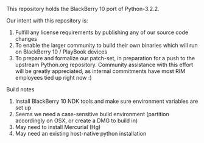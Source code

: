 This repository holds the BlackBerry 10 port of Python-3.2.2.

Our intent with this repository is:
  1. Fulfill any license requirements by publishing any of our source code changes
  2. To enable the larger community to build their own binaries which will run on BlackBerry 10 / PlayBook devices
  3. To prepare and formalize our patch-set, in preparation for a push to the upstream Python.org repository.  Community assistance with this effort will be greatly appreciated, as internal commitments have most RIM employees tied up right now :)

Build notes
  1. Install BlackBerry 10 NDK tools and make sure environment variables are set up
  2. Seems we need a case-sensitive build environment (partition accordingly on OSX, or create a DMG to build in)
  3. May need to install Mercurial (Hg)
  4. May need an existing host-native python installation